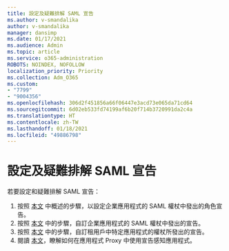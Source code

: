 ```yaml
---
title: 設定及疑難排解 SAML 宣告
ms.author: v-smandalika
author: v-smandalika
manager: dansimp
ms.date: 01/17/2021
ms.audience: Admin
ms.topic: article
ms.service: o365-administration
ROBOTS: NOINDEX, NOFOLLOW
localization_priority: Priority
ms.collection: Adm_O365
ms.custom:
- "7799"
- "9004356"
ms.openlocfilehash: 306d2f451856a66f06447e3acd73e065da71cd64
ms.sourcegitcommit: 6d02eb533fd74199af6b20f714b3720991da2c4a
ms.translationtype: HT
ms.contentlocale: zh-TW
ms.lasthandoff: 01/18/2021
ms.locfileid: "49886798"
---
```

# <a name="configure-and-troubleshoot-saml-claims"></a>設定及疑難排解 SAML 宣告

若要設定和疑難排解 SAML 宣告：

1. 按照 [本文](https://docs.microsoft.com/azure/active-directory/develop/active-directory-enterprise-app-role-management) 中概述的步驟，以設定企業應用程式的 SAML 權杖中發出的角色宣告。
2. 按照 [本文](https://docs.microsoft.com/azure/active-directory/develop/active-directory-saml-claims-customization) 中的步驟，自訂企業應用程式的 SAML 權杖中發出的宣告。
3. 按照 [本文](https://docs.microsoft.com/azure/active-directory/develop/active-directory-claims-mapping) 中的步驟，自訂租用戶中特定應用程式的權杖所發出的宣告。
4. 閱讀 [本文](https://docs.microsoft.com/azure/active-directory/manage-apps/application-proxy-configure-for-claims-aware-applications)，瞭解如何在應用程式 Proxy 中使用宣告感知應用程式。